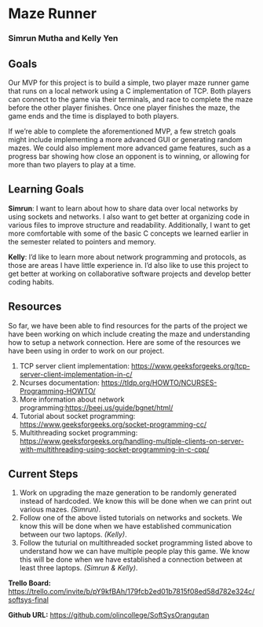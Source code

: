# Maze Runner
### Simrun Mutha and Kelly Yen

## Goals
Our MVP for this project is to build a simple, two player maze runner game that runs on a local network using a C implementation of TCP. Both players can connect to the game via their terminals, and race to complete the maze before the other player finishes. Once one player finishes the maze, the game ends and the time is displayed to both players. 

If we’re able to complete the aforementioned MVP, a few stretch goals might include implementing a more advanced GUI or generating random mazes. We could also implement more advanced game features, such as a progress bar showing how close an opponent is to winning, or allowing for more than two players to play at a time. 


## Learning Goals
**Simrun**: I want to learn about how to share data over local networks by using sockets and networks. I also want to get better at organizing code in various files to improve structure and readability. Additionally, I want to get more comfortable with some of the basic C concepts we learned earlier in the semester related to pointers and memory.

**Kelly**: I’d like to learn more about network programming and protocols, as those are areas I have little experience in. I’d also like to use this project to get better at working on collaborative software projects and develop better coding habits. 


## Resources
So far, we have been able to find resources for the parts of the project we have been working on which include creating the maze and understanding how to setup a network connection. Here are some of the resources we have been using in order to work on our project. 
1. TCP server client implementation: https://www.geeksforgeeks.org/tcp-server-client-implementation-in-c/
2. Ncurses documentation: https://tldp.org/HOWTO/NCURSES-Programming-HOWTO/
3. More information about network programming:https://beej.us/guide/bgnet/html/
4. Tutorial about socket programming: https://www.geeksforgeeks.org/socket-programming-cc/
5. Multithreading socket programming: https://www.geeksforgeeks.org/handling-multiple-clients-on-server-with-multithreading-using-socket-programming-in-c-cpp/


## Current Steps
1. Work on upgrading the maze generation to be randomly generated instead of hardcoded. We know this will be done when we can print out various mazes. *(Simrun)*.
2. Follow one of the above listed tutorials on networks and sockets. We know this will be done when we have established communication between our two laptops. *(Kelly)*.
3. Follow the tuturial on multithreaded socket programming listed above to understand how we can have multiple people play this game. We know this will be done when we have established a connection between at least three laptops. *(Simrun & Kelly)*.


**Trello Board:** https://trello.com/invite/b/pY9kfBAh/179fcb2ed01b7815f08ed58d782e324c/softsys-final

**Github URL:** https://github.com/olincollege/SoftSysOrangutan